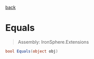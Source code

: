 ﻿

[back](/IronSphere.Extensions/types/BinaryReaderExtension)

# Equals

> Assembly: IronSphere.Extensions

```csharp
bool Equals(object obj)
```



 